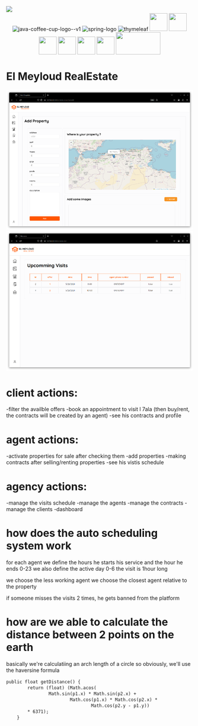 <img src="https://github.com/zaqks/el_meyloud_RE/blob/f3a5c8c45025986354d71c5431c476e529365bd6/api/src/main/resources/static/media/images/logo/text.svg">
<div align=center>
<img width="48" height="48" src="https://img.icons8.com/color/48/java-coffee-cup-logo--v1.png" alt="java-coffee-cup-logo--v1"/>
<img width="48" height="48" src="https://img.icons8.com/office/48/spring-logo.png" alt="spring-logo"/>
<img width="48" height="48" src="https://img.icons8.com/color/48/thymeleaf.png" alt="thymeleaf"/>
<img width="48" height="48"
        src="https://img.icons8.com/external-soft-fill-juicy-fish/48/external-sql-coding-and-development-soft-fill-soft-fill-juicy-fish.png" />
<img width="48" height="48" src="https://img.icons8.com/color/48/html-5--v1.png" />
<img width="48" height="48" src="https://img.icons8.com/color/48/css3.png" />
<img width="48" height="48" src="https://img.icons8.com/color/48/javascript--v1.png" />
<img width="48" height="48" src="https://img.icons8.com/color/48/python--v1.png" />
<img width="48" height="48" src="https://img.icons8.com/color/48/git.png" />

<img width="120" height="60" src="https://1000logos.net/wp-content/uploads/2020/08/Apache-Logo-500x313.png" />
</div>

# El Meyloud RealEstate

<img src="https://github.com/zaqks/1/blob/e709115f32887e1697013f53c91dc7b40338e6bd/docs/Screenshot_20240520_005654.png">

<img src="https://github.com/zaqks/1/blob/e709115f32887e1697013f53c91dc7b40338e6bd/docs/Screenshot_20240520_005820.png">


# client actions:
-filter the availble offers 
-book an appointment to visit l 7ala (then buy/rent, the contracts will be created by an agent)
-see his contracts and profile

# agent actions:
-activate properties for sale after checking them
-add properties
-making contracts after selling/renting properties
-see his vistis schedule

# agency actions:
-manage the visits schedule
-manage the agents
-manage the contracts
-manage the clients
-dashboard



# how does the auto scheduling system work
for each agent we define the hours he starts his service and the hour he ends 0-23
we also define the active day 0-6
the visit is 1hour long

we choose the less working agent
we choose the closest agent relative to the property

if someone misses the visits 2 times, he gets banned from the platform

# how are we able to calculate the distance between 2 points on the earth
basically we're calculatiing an arch length of a circle
so obviously, we'll use the haversine formula

```
public float getDistance() {
        return (float) (Math.acos(
                Math.sin(p1.x) * Math.sin(p2.x) +
                        Math.cos(p1.x) * Math.cos(p2.x) *
                                Math.cos(p2.y - p1.y))
        * 6371);
    }
```


